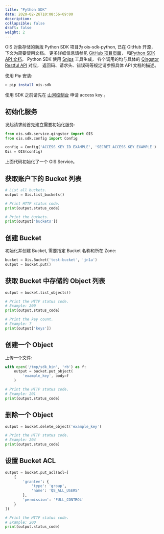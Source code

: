 ```yaml
---
title: "Python SDK"
date: 2020-02-28T10:08:56+09:00
description:
collapsible: false
draft: false
weight: 2
---
```



OIS 对象存储的新版 Python SDK 项目为 ois-sdk-python, 已在 GitHub 开源， 下文为简要使用文档。
更多详细信息请参见 [GitHub 项目页面](https://github.com/shanhe-nsccjn/ois-sdk-python)，
和[Python SDK API 文档](https://qingstor-sdk-python.readthedocs.io/en/latest/)。
Python SDK 使用 [Snips](https://github.com/yunify/snips) 工具生成，
各个调用的均与具体的 [Qingstor Restful API](https://docsv3.shanhe.com/storage/object-storage/api/overview/) 对应，
返回码、请求头、错误码等规定请参照具体 API 文档的描述。

使用 Pip 安装:

```bash
> pip install ois-sdk
```

使用 SDK 之前请先在 [山河控制台](https://console.shanhe.com/access_keys/) 申请 access key 。

## 初始化服务

发起请求前首先建立需要初始化服务:

```python
from ois.sdk.service.qingstor import OIS
from ois.sdk.config import Config

config = Config('ACCESS_KEY_ID_EXAMPLE', 'SECRET_ACCESS_KEY_EXAMPLE')
Ois = OIS(config)
```

上面代码初始化了一个 OIS Service。


## 获取账户下的 Bucket 列表

```python
# List all buckets.
output = Ois.list_buckets()

# Print HTTP status code.
print(output.status_code)

# Print the buckets.
print(output['buckets'])
```

## 创建 Bucket

初始化并创建 Bucket, 需要指定 Bucket 名称和所在 Zone:

```python
bucket = Ois.Bucket('test-bucket', 'jn1a')
output = bucket.put()
```

## 获取 Bucket 中存储的 Object 列表

```python
output = bucket.list_objects()

# Print the HTTP status code.
# Example: 200
print(output.status_code)

# Print the key count.
# Example: 7
print(output['keys'])
```

## 创建一个 Object

上传一个文件:

```python
with open('/tmp/sdk_bin', 'rb') as f:
    output = bucket.put_object(
        'example_key', body=f
    )

# Print the HTTP status code.
# Example: 201
print(output.status_code)
```

## 删除一个 Object

```python
output = bucket.delete_object('example_key')

# Print the HTTP status code.
# Example: 204
print(output.status_code)
```

## 设置 Bucket ACL

```python
output = bucket.put_acl(acl=[
    {
        'grantee': {
            'type': 'group',
            'name': 'QS_ALL_USERS'
        },
        'permission': 'FULL_CONTROL'
    }
])

# Print the HTTP status code.
# Example: 200
print(output.status_code)
```
